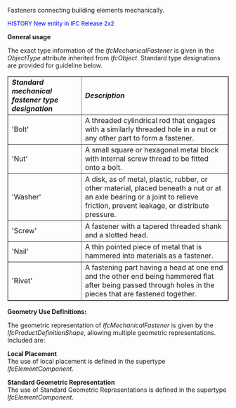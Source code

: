 Fasteners connecting building elements mechanically.

> <font color="#0000FF" size="-1">
   HISTORY New entity in IFC Release 2x2
</font>

**General usage**

The exact type information of the _IfcMechanicalFastener_ is given in the _ObjectType_ attribute inherited from _IfcObject_. Standard type designations are provided for guideline below.

<table border="1">

   <tr>
       <td><i><b>Standard mechanical fastener type designation</b></i></td>
       <td><i><b>Description</b></i></td>
   </tr>
   <tr>
       <td>'Bolt'</td>
       <td>A threaded cylindrical rod that engages with a similarly threaded hole
           in a nut or any other part to form a fastener.</td>
   </tr>
   <tr>
       <td>'Nut'</td>
       <td>A small square or hexagonal metal block with internal screw thread to be fitted onto a bolt.</td>
   </tr>
   <tr>
       <td>'Washer'</td>
       <td>A disk, as of metal, plastic, rubber, or other material, placed beneath a nut
           or at an axle bearing or a joint to relieve friction, prevent leakage, or
           distribute pressure.</td>
   </tr>
   <tr>
       <td>'Screw'</td>
       <td>A fastener with a tapered threaded shank and a slotted head.</td>
   </tr>
   <tr>
       <td>'Nail'</td>
       <td>A thin pointed piece of metal that is hammered into materials as a fastener.</td>
   </tr>
   <tr>
       <td>'Rivet'</td>
       <td>A fastening part having a head at one end and the other end being hammered
           flat after being passed through holes in the pieces that are fastened together.</td>
   </tr>

</table>

**Geometry Use Definitions:**

The geometric representation of _IfcMechanicalFastener_ is given by the _IfcProductDefinitionShape_, allowing multiple geometric representations. Included are:

**Local Placement**  
The use of local placement is defined in the supertype _IfcElementComponent_.

**Standard Geometric Representation**  
The use of Standard Geometric Representations is defined in the supertype _IfcElementComponent_.